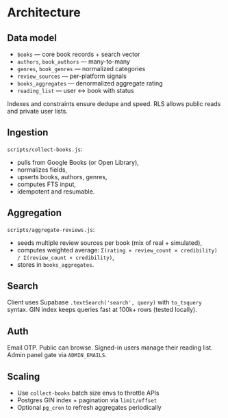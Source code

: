 # Architecture

## Data model

- `books` — core book records + search vector
- `authors`, `book_authors` — many-to-many
- `genres`, `book_genres` — normalized categories
- `review_sources` — per-platform signals
- `books_aggregates` — denormalized aggregate rating
- `reading_list` — user ↔ book with status

Indexes and constraints ensure dedupe and speed. RLS allows public reads and private user lists.

## Ingestion

`scripts/collect-books.js`:
- pulls from Google Books (or Open Library),
- normalizes fields,
- upserts books, authors, genres,
- computes FTS input,
- idempotent and resumable.

## Aggregation

`scripts/aggregate-reviews.js`:
- seeds multiple review sources per book (mix of real + simulated),
- computes weighted average:
  `Σ(rating × review_count × credibility) / Σ(review_count × credibility)`,
- stores in `books_aggregates`.

## Search

Client uses Supabase `.textSearch('search', query)` with `to_tsquery` syntax.
GIN index keeps queries fast at 100k+ rows (tested locally).

## Auth

Email OTP. Public can browse. Signed-in users manage their reading list. Admin panel gate via `ADMIN_EMAILS`.

## Scaling

- Use `collect-books` batch size envs to throttle APIs
- Postgres GIN index + pagination via `limit/offset`
- Optional `pg_cron` to refresh aggregates periodically
